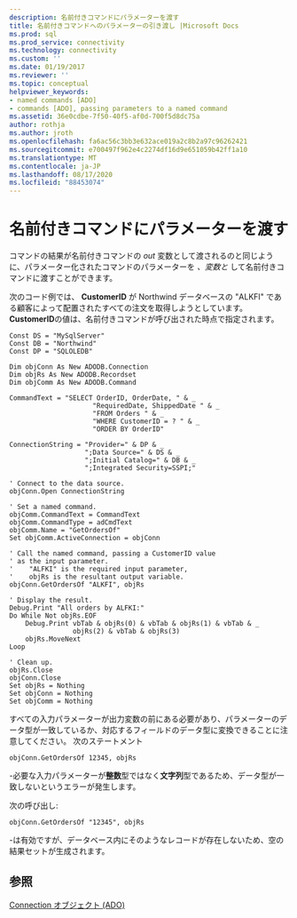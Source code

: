 ```yaml
---
description: 名前付きコマンドにパラメーターを渡す
title: 名前付きコマンドへのパラメーターの引き渡し |Microsoft Docs
ms.prod: sql
ms.prod_service: connectivity
ms.technology: connectivity
ms.custom: ''
ms.date: 01/19/2017
ms.reviewer: ''
ms.topic: conceptual
helpviewer_keywords:
- named commands [ADO]
- commands [ADO], passing parameters to a named command
ms.assetid: 36e0cdbe-7f50-40f5-af0d-700f5d8dc75a
author: rothja
ms.author: jroth
ms.openlocfilehash: fa6ac56c3bb3e632ace019a2c8b2a97c96262421
ms.sourcegitcommit: e700497f962e4c2274df16d9e651059b42ff1a10
ms.translationtype: MT
ms.contentlocale: ja-JP
ms.lasthandoff: 08/17/2020
ms.locfileid: "88453074"
---
```

# <a name="passing-parameters-to-a-named-command"></a>名前付きコマンドにパラメーターを渡す
コマンドの結果が名前付きコマンドの *out* 変数として渡されるのと同じように、パラメーター化されたコマンドのパラメーターを *、変数と* して名前付きコマンドに渡すことができます。  
  
 次のコード例では、 **CustomerID** が Northwind データベースの "ALKFI" である顧客によって配置されたすべての注文を取得しようとしています。 **CustomerID**の値は、名前付きコマンドが呼び出された時点で指定されます。  
  
```  
Const DS = "MySqlServer"  
Const DB = "Northwind"  
Const DP = "SQLOLEDB"  
  
Dim objConn As New ADODB.Connection  
Dim objRs As New ADODB.Recordset  
Dim objComm As New ADODB.Command  
  
CommandText = "SELECT OrderID, OrderDate, " & _  
                     "RequiredDate, ShippedDate " & _  
                     "FROM Orders " & _  
                     "WHERE CustomerID = ? " & _  
                     "ORDER BY OrderID"  
  
ConnectionString = "Provider=" & DP & _  
                   ";Data Source=" & DS & _  
                   ";Initial Catalog=" & DB & _  
                   ";Integrated Security=SSPI;"  
  
' Connect to the data source.  
objConn.Open ConnectionString  
  
' Set a named command.  
objComm.CommandText = CommandText  
objComm.CommandType = adCmdText  
objComm.Name = "GetOrdersOf"  
Set objComm.ActiveConnection = objConn  
  
' Call the named command, passing a CustomerID value  
' as the input parameter.   
'    "ALFKI" is the required input parameter,  
'    objRs is the resultant output variable.  
objConn.GetOrdersOf "ALKFI", objRs  
  
' Display the result.  
Debug.Print "All orders by ALFKI:"  
Do While Not objRs.EOF  
    Debug.Print vbTab & objRs(0) & vbTab & objRs(1) & vbTab & _  
                objRs(2) & vbTab & objRs(3)  
    objRs.MoveNext  
Loop  
  
' Clean up.  
objRs.Close  
objConn.Close  
Set objRs = Nothing  
Set objConn = Nothing  
Set objComm = Nothing  
```  
  
 すべての入力パラメーターが出力変数の前にある必要があり、パラメーターのデータ型が一致しているか、対応するフィールドのデータ型に変換できることに注意してください。 次のステートメント  
  
```  
objConn.GetOrdersOf 12345, objRs  
```  
  
 -必要な入力パラメーターが**整数**型ではなく**文字列**型であるため、データ型が一致しないというエラーが発生します。  
  
 次の呼び出し:  
  
```  
objConn.GetOrdersOf "12345", objRs  
```  
  
 -は有効ですが、データベース内にそのようなレコードが存在しないため、空の結果セットが生成されます。  
  
## <a name="see-also"></a>参照  
 [Connection オブジェクト (ADO)](../../../ado/reference/ado-api/connection-object-ado.md)
